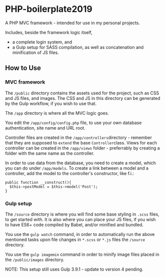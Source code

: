# PHP-boilerplate2019
A PHP MVC framework - intended for use in my personal projects. 

Includes, beside the framework logic itself, 
* a complete login system, and
* a Gulp setup for SASS compilation, as well as concatenation and minification of JS files.

## How to Use

### MVC framework

The `/public` directory contains the assets used for the project, such as CSS and JS files, and images. The CSS and JS in this directory can be generated by the Gulp workflow, if you wish to use that.

The `/app` directory is where all the MVC logic goes.

You edit the `/app/config/config.php` file, to use your own database authentication, site name and URL root.

Controller files are created in the `/app/controllers`directory - remember that they are supposed to `extend` the base `Controller`class.
Views for each controller can be created in the `/app/views` folder - preferrably by creating a folder with the same name as the controller.

In order to use data from the database, you need to create a model, which you can do under `/app/models`.
To create a link between a model and a controller, add the model to the controller's constructor, like f.i.:

```
public function __construct(){
  $this->postModel = $this->model('Post');
}
```

### Gulp setup

The `/source` directory is where you will find some base styling in `.scss` files, to get started with. It is also where you can place your JS files, if you wish to have ES6+ code compiled by Babel, and/or minified and bundled.

You use the `gulp watch` command, in order to automatically run the above mentioned tasks upon file changes in `*.scss` or `*.js` files the `/source` directory.

You use the `gulp imagemin` command in order to minify image files placed in the `/public/images` directory.

NOTE: This setup still uses Gulp 3.9.1 - update to version 4 pending.
